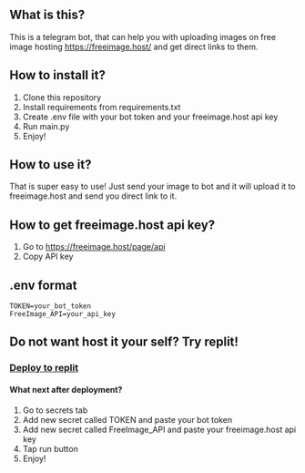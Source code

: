 ## What is this?
This is a telegram bot, that can help you with uploading images on free image hosting https://freeimage.host/ and get direct links to them.

## How to install it?
1. Clone this repository
2. Install requirements from requirements.txt
3. Create .env file with your bot token and your freeimage.host api key
4. Run main.py
5. Enjoy!

## How to use it?
That is super easy to use! Just send your image to bot and it will upload it to freeimage.host and send you direct link to it.

## How to get freeimage.host api key?
1. Go to https://freeimage.host/page/api
2. Copy API key

## .env format
```
TOKEN=your_bot_token
FreeImage_API=your_api_key
```

## Do not want host it your self? Try replit!

### <a href="https://replit.com/new/github/Tsprnay/FreeImageHostBot">Deploy to replit</a>

#### What next after deployment?
1. Go to secrets tab
2. Add new secret called TOKEN and paste your bot token
3. Add new secret called FreeImage_API and paste your freeimage.host api key
4. Tap run button
5. Enjoy!

